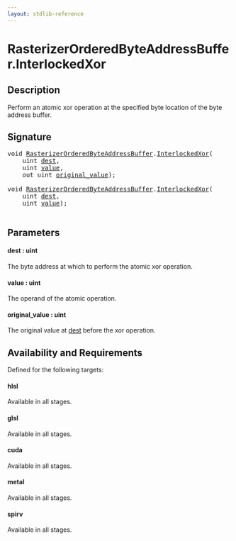 ```yaml
---
layout: stdlib-reference
---
```


# RasterizerOrderedByteAddressBuffer\.InterlockedXor

## Description

Perform an atomic xor operation at the specified byte
location of the byte address buffer.



## Signature 

<pre>
<span class="code_keyword">void</span> <a href="../types/rasterizerorderedbyteaddressbuffer-0ahls/index" class="code_type">RasterizerOrderedByteAddressBuffer</a>.<a href="interlockedxor-0b">InterlockedXor</a>(
    <span class="code_keyword">uint</span> <a href="interlockedxor-0b#decl-dest" class="code_param">dest</a>,
    <span class="code_keyword">uint</span> <a href="interlockedxor-0b#decl-value" class="code_param">value</a>,
    <span class="code_keyword">out</span> <span class="code_keyword">uint</span> <a href="interlockedxor-0b#decl-original_value" class="code_param">original_value</a>);

<span class="code_keyword">void</span> <a href="../types/rasterizerorderedbyteaddressbuffer-0ahls/index" class="code_type">RasterizerOrderedByteAddressBuffer</a>.<a href="interlockedxor-0b">InterlockedXor</a>(
    <span class="code_keyword">uint</span> <a href="interlockedxor-0b#decl-dest" class="code_param">dest</a>,
    <span class="code_keyword">uint</span> <a href="interlockedxor-0b#decl-value" class="code_param">value</a>);

</pre>

## Parameters

####  <a id="decl-dest"></a>dest  : uint
The byte address at which to perform the atomic xor operation.

####  <a id="decl-value"></a>value  : uint
The operand of the atomic operation.

####  <a id="decl-original_value"></a>original\_value  : uint
The original value at <span class='code'><a href="interlockedxor-0b#decl-dest" class="code_param">dest</a></span> before the xor operation.


## Availability and Requirements

Defined for the following targets:

#### hlsl
Available in all stages.

#### glsl
Available in all stages.

#### cuda
Available in all stages.

#### metal
Available in all stages.

#### spirv
Available in all stages.



